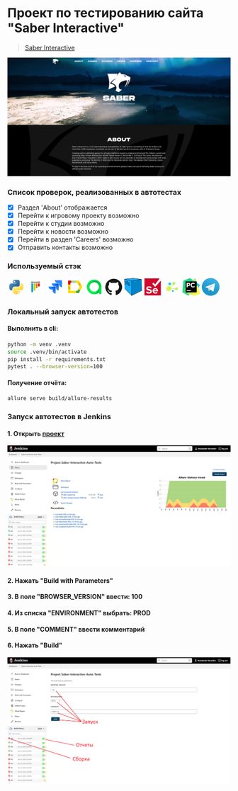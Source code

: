 # Проект по тестированию сайта "Saber Interactive"
> <a target="_blank" href="https://cyber.games/">Saber Interactive</a>

![main page screenshot](/qa_guru_python_8_15/pictures/main_page.jpg)

### Список проверок, реализованных в автотестах

- [x] Раздел 'About' отображается
- [x] Перейти к игровому проекту возможно
- [x] Перейти к студии возможно
- [x] Перейти к новости возможно
- [x] Перейти в раздел 'Careers' возможно
- [x] Отправить контакты возможно

[//]: # (### Тест-кейсы)

[//]: # ()
[//]: # (![main page screenshot]&#40;/qa_guru_python_8_15/pictures/test-case-mind-map.png&#41;)

### Используемый стэк

<img title="Python" src="qa_guru_python_8_15/pictures/icons/python-original.svg" height="40" width="40"/> <img title="Pytest" src="qa_guru_python_8_15/pictures/icons/pytest-original.svg" height="40" width="40"/> <img title="Jira" src="qa_guru_python_8_15/pictures/icons/jira-original.svg" height="40" width="40"/> <img title="Allure Report" src="qa_guru_python_8_15/pictures/icons/Allure_Report.png" height="40" width="40"/> <img title="Allure TestOps" src="qa_guru_python_8_15/pictures/icons/AllureTestOps.png" height="40" width="40"/> <img title="GitHub" src="qa_guru_python_8_15/pictures/icons/github-original.svg" height="40" width="40"/> <img title="Selenoid" src="qa_guru_python_8_15/pictures/icons/selenoid.png" height="40" width="40"/> <img title="Selenium" src="qa_guru_python_8_15/pictures/icons/selenium-original.svg" height="40" width="40"/> <img title="Selene" src="qa_guru_python_8_15/pictures/icons/selene.png" height="40" width="40"/> <img title="Pycharm" src="qa_guru_python_8_15/pictures/icons/pycharm.png" height="40" width="40"/> <img title="Telegram" src="qa_guru_python_8_15/pictures/icons/tg.png" height="40" width="40"/>

### Локальный запуск автотестов

#### Выполнить в cli:
```bash
python -m venv .venv
source .venv/bin/activate
pip install -r requirements.txt
pytest . --browser-version=100
```

#### Получение отчёта:
```bash
allure serve build/allure-results
```

### Запуск автотестов в Jenkins

#### 1. Открыть <a target="_blank" href="https://jenkins.autotests.cloud/job/Saber-Interactive-Auto-Tests/">проект</a>

![jenkins project main page](qa_guru_python_8_15/pictures/jenkins_project_main_page.png)

#### 2. Нажать "Build with Parameters"
#### 3. В поле "BROWSER_VERSION" ввести: 100
#### 4. Из списка "ENVIRONMENT" выбрать: PROD
#### 5. В поле "COMMENT" ввести комментарий
#### 6. Нажать "Build"

![jenkins_build](qa_guru_python_8_15/pictures/jenkins_build.png)